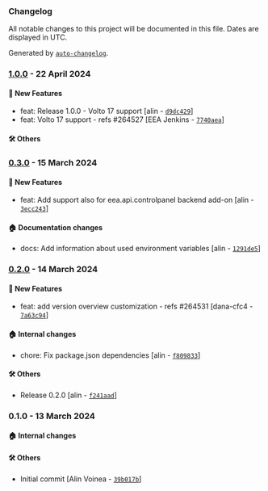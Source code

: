 ### Changelog

All notable changes to this project will be documented in this file. Dates are displayed in UTC.

Generated by [`auto-changelog`](https://github.com/CookPete/auto-changelog).

### [1.0.0](https://github.com/eea/volto-controlpanel/compare/0.3.0...1.0.0) - 22 April 2024

#### :rocket: New Features

- feat: Release 1.0.0 - Volto 17 support [alin - [`d9dc429`](https://github.com/eea/volto-controlpanel/commit/d9dc429bb7dd156ae39bf6be34ef2fb6cb3af627)]
- feat: Volto 17 support - refs #264527 [EEA Jenkins - [`7740aea`](https://github.com/eea/volto-controlpanel/commit/7740aeaab826a7c12ac7f2875e586c0345c669e2)]

#### :hammer_and_wrench: Others

### [0.3.0](https://github.com/eea/volto-controlpanel/compare/0.2.0...0.3.0) - 15 March 2024

#### :rocket: New Features

- feat: Add support also for eea.api.controlpanel backend add-on [alin - [`3ecc243`](https://github.com/eea/volto-controlpanel/commit/3ecc243382d73d5b41754fe2a3c05c8d44c2e7f9)]

#### :house: Documentation changes

- docs: Add information about used environment variables [alin - [`1291de5`](https://github.com/eea/volto-controlpanel/commit/1291de508d07418351bd190f543fe04645dd20a0)]

### [0.2.0](https://github.com/eea/volto-controlpanel/compare/0.1.0...0.2.0) - 14 March 2024

#### :rocket: New Features

- feat: add version overview customization - refs #264531 [dana-cfc4 - [`7a63c94`](https://github.com/eea/volto-controlpanel/commit/7a63c9445fa29ebe4492943733fc17c275d24806)]

#### :house: Internal changes

- chore: Fix package.json dependencies [alin - [`f809833`](https://github.com/eea/volto-controlpanel/commit/f809833d4fda4525cca4b31544f6426900026c88)]

#### :hammer_and_wrench: Others

- Release 0.2.0 [alin - [`f241aad`](https://github.com/eea/volto-controlpanel/commit/f241aad3a15376e81880e73f39225b7bf7deb412)]
### 0.1.0 - 13 March 2024

#### :house: Internal changes


#### :hammer_and_wrench: Others

- Initial commit [Alin Voinea - [`39b017b`](https://github.com/eea/volto-controlpanel/commit/39b017be98a168214bfd249c66e68c9667ecbff9)]

